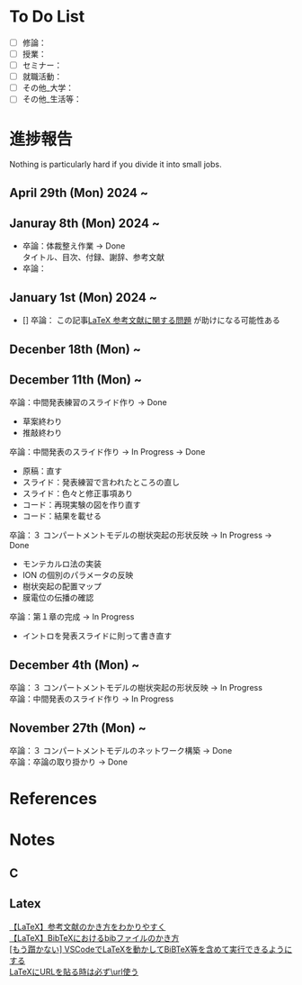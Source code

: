 # To Do List
- [ ] 修論：
- [ ] 授業：
- [ ] セミナー：
- [ ] 就職活動：
- [ ] その他_大学：
- [ ] その他_生活等：
# 進捗報告
Nothing is particularly hard if you divide it into small jobs.
## April 29th (Mon) 2024 ~

## Januray 8th (Mon) 2024 ~
 - 卒論：体裁整え作業  → Done  
   タイトル、目次、付録、謝辞、参考文献
- 卒論：
## January 1st (Mon) 2024 ~
 - [] 卒論：
   この記事[LaTeX 参考文献に関する問題](https://superuser.com/questions/1476212/latex-issue-with-biblography) が助けになる可能性ある
## Decenber 18th (Mon) ~
## December 11th (Mon) ~
卒論：中間発表練習のスライド作り → Done  
 - 草案終わり
 - 推敲終わり

卒論：中間発表のスライド作り → In Progress → Done  
 - 原稿：直す
 - スライド：発表練習で言われたところの直し
 - スライド：色々と修正事項あり
 - コード：再現実験の図を作り直す
 - コード：結果を載せる

卒論：３ コンパートメントモデルの樹状突起の形状反映  → In Progress → Done  
 - モンテカルロ法の実装
 - ION の個別のパラメータの反映
 - 樹状突起の配置マップ
 - 膜電位の伝播の確認

卒論：第１章の完成 → In Progress  
 - イントロを発表スライドに則って書き直す

## December 4th (Mon) ~
卒論：３ コンパートメントモデルの樹状突起の形状反映 → In Progress  
卒論：中間発表のスライド作り → In Progress  
## November 27th (Mon) ~
卒論：３ コンパートメントモデルのネットワーク構築 → Done  
卒論：卒論の取り掛かり → Done  

# References


# Notes
## C

## Latex
[【LaTeX】参考文献のかき方をわかりやすく](https://mathlandscape.com/latex-cite/)  
[【LaTeX】BibTeXにおけるbibファイルのかき方](https://mathlandscape.com/latex-bib/)  
[[もう躓かない] VSCodeでLaTeXを動かしてBiBTeX等を含めて実行できるようにする](https://qiita.com/YokoPhys-h/items/227ab79551802fbf641c)  
[LaTeXにURLを貼る時は必ず\url使う](https://tm23forest.com/contents/latex-url-paste)
